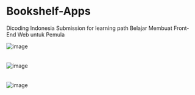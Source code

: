 # Bookshelf-Apps
Dicoding Indonesia Submission for learning path Belajar Membuat Front-End Web untuk Pemula

![image](https://user-images.githubusercontent.com/90432021/157857629-26c54332-3ffb-4ca2-ac22-2f67cb2f5723.png)<br><br><br>
![image](https://user-images.githubusercontent.com/90432021/157857700-b2c63613-165b-4de6-89a3-08da28afa050.png)<br><br><br>
![image](https://user-images.githubusercontent.com/90432021/157857708-d7bb84b3-aa2e-45bb-aa96-603a5497ee34.png)

